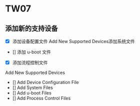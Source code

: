 # TW07

## 添加新的支持设备

- [X] 添加设备配置文件
Add New Supported Devices添加系统文件
- [] 添加 u-boot 文件
- [X] 添加流程控制文件


Add New Supported Devices
- [] Add Device Configuration File
- [] Add System Files
- [] Add u-boot Files
- [] Add Process Control Files